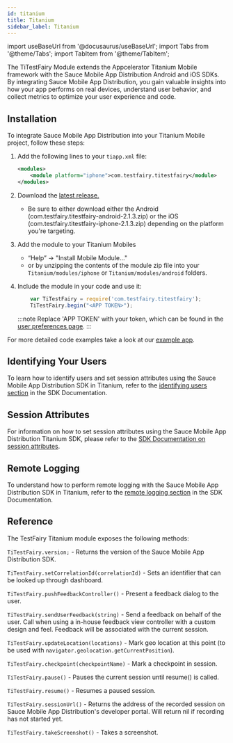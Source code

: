 ```yaml
---
id: titanium
title: Titanium
sidebar_label: Titanium
---
```


import useBaseUrl from '@docusaurus/useBaseUrl';
import Tabs from '@theme/Tabs';
import TabItem from '@theme/TabItem';

The TiTestFairy Module extends the Appcelerator Titanium Mobile framework with the Sauce Mobile App Distribution Android and iOS SDKs. By integrating Sauce Mobile App Distribution, you gain valuable insights into how your app performs on real devices, understand user behavior, and collect metrics to optimize your user experience and code.


## Installation

To integrate Sauce Mobile App Distribution into your Titanium Mobile project, follow these steps:

1. Add the following lines to your `tiapp.xml` file:

   ```xml
   <modules>
       <module platform="iphone">com.testfairy.titestfairy</module>
   </modules>
   ```

1. Download the [latest release.](https://github.com/testfairy/ti.testfairy/releases/latest/)

   - Be sure to either download either the Android (com.testfairy.titestfairy-android-2.1.3.zip) or the iOS (com.testfairy.titestfairy-iphone-2.1.3.zip) depending on the platform you're targeting.

1. Add the module to your Titanium Mobiles

   - “Help” -> "Install Mobile Module..."
   - or by unzipping the contents of the module zip file into your `Titanium/modules/iphone` or `Titanium/modules/android` folders.

1. Include the module in your code and use it:

   ```javascript
       var TiTestFairy = require('com.testfairy.titestfairy');
       TiTestFairy.begin("<APP TOKEN>");
   ```

   :::note
   Replace 'APP TOKEN' with your token, which can be found in the [user preferences page](https://app.testfairy.com/settings/#app-token).
   :::

For more detailed code examples take a look at our [example app](https://github.com/testfairy/ti.testfairy/blob/feat-readme/example/app.js).


## Identifying Your Users

To learn how to identify users and set session attributes using the Sauce Mobile App Distribution SDK in Titanium, refer to the [identifying users section](/testfairy/sdk/identifying-users/) in the SDK Documentation.


## Session Attributes

For information on how to set session attributes using the Sauce Mobile App Distribution Titanium SDK, please refer to the [SDK Documentation on session attributes](/testfairy/sdk/session-attributes/).

## Remote Logging

To understand how to perform remote logging with the Sauce Mobile App Distribution SDK in Titanium, refer to the [remote logging section](/testfairy/sdk/remote-logging/) in the SDK Documentation.

## Reference

The TestFairy Titanium module exposes the following methods:

`TiTestFairy.version;` - Returns the version of the Sauce Mobile App Distribution SDK.

`TiTestFairy.setCorrelationId(correlationId)` - Sets an identifier that can be looked up through dashboard.

`TiTestFairy.pushFeedbackController()` - Present a feedback dialog to the user.

`TiTestFairy.sendUserFeedback(string)` - Send a feedback on behalf of the user. Call when using a in-house feedback view controller with a custom design and feel. Feedback will be associated with the current session.

`TiTestFairy.updateLocation(locations)` - Mark geo location at this point (to be used with `navigator.geolocation.getCurrentPosition`).

`TiTestFairy.checkpoint(checkpointName)` - Mark a checkpoint in session.

`TiTestFairy.pause()` - Pauses the current session until resume() is called.

`TiTestFairy.resume()` - Resumes a paused session.

`TiTestFairy.sessionUrl()` - Returns the address of the recorded session on Sauce Mobile App Distribution's developer portal. Will return nil if recording has not started yet.

`TiTestFairy.takeScreenshot()` - Takes a screenshot.
